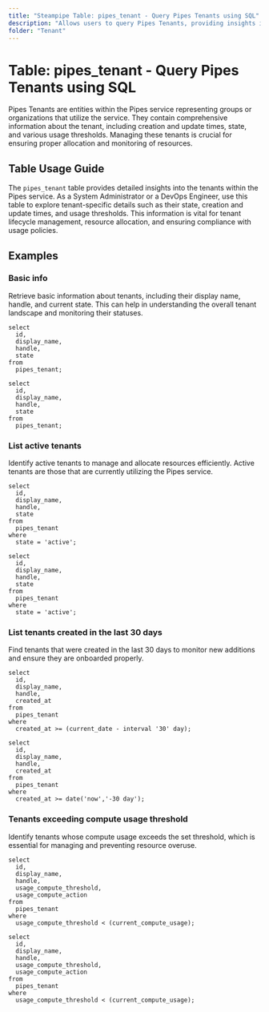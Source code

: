 ```yaml
---
title: "Steampipe Table: pipes_tenant - Query Pipes Tenants using SQL"
description: "Allows users to query Pipes Tenants, providing insights into tenant details such as creation time, update time, state, and usage thresholds, essential for tenant management and monitoring."
folder: "Tenant"
---
```


# Table: pipes_tenant - Query Pipes Tenants using SQL

Pipes Tenants are entities within the Pipes service representing groups or organizations that utilize the service. They contain comprehensive information about the tenant, including creation and update times, state, and various usage thresholds. Managing these tenants is crucial for ensuring proper allocation and monitoring of resources.

## Table Usage Guide

The `pipes_tenant` table provides detailed insights into the tenants within the Pipes service. As a System Administrator or a DevOps Engineer, use this table to explore tenant-specific details such as their state, creation and update times, and usage thresholds. This information is vital for tenant lifecycle management, resource allocation, and ensuring compliance with usage policies.

## Examples

### Basic info
Retrieve basic information about tenants, including their display name, handle, and current state. This can help in understanding the overall tenant landscape and monitoring their statuses.

```sql+postgres
select
  id,
  display_name,
  handle,
  state
from
  pipes_tenant;
```

```sql+sqlite
select
  id,
  display_name,
  handle,
  state
from
  pipes_tenant;
```

### List active tenants
Identify active tenants to manage and allocate resources efficiently. Active tenants are those that are currently utilizing the Pipes service.

```sql+postgres
select
  id,
  display_name,
  handle,
  state
from
  pipes_tenant
where
  state = 'active';
```

```sql+sqlite
select
  id,
  display_name,
  handle,
  state
from
  pipes_tenant
where
  state = 'active';
```

### List tenants created in the last 30 days
Find tenants that were created in the last 30 days to monitor new additions and ensure they are onboarded properly.

```sql+postgres
select
  id,
  display_name,
  handle,
  created_at
from
  pipes_tenant
where
  created_at >= (current_date - interval '30' day);
```

```sql+sqlite
select
  id,
  display_name,
  handle,
  created_at
from
  pipes_tenant
where
  created_at >= date('now','-30 day');
```

### Tenants exceeding compute usage threshold
Identify tenants whose compute usage exceeds the set threshold, which is essential for managing and preventing resource overuse.

```sql+postgres
select
  id,
  display_name,
  handle,
  usage_compute_threshold,
  usage_compute_action
from
  pipes_tenant
where
  usage_compute_threshold < (current_compute_usage);
```

```sql+sqlite
select
  id,
  display_name,
  handle,
  usage_compute_threshold,
  usage_compute_action
from
  pipes_tenant
where
  usage_compute_threshold < (current_compute_usage);
```